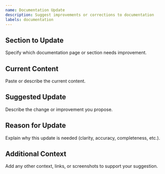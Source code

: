 ```yaml
---
name: Documentation Update
description: Suggest improvements or corrections to documentation
labels: documentation
---
```


## Section to Update
Specify which documentation page or section needs improvement.

## Current Content
Paste or describe the current content.

## Suggested Update
Describe the change or improvement you propose.

## Reason for Update
Explain why this update is needed (clarity, accuracy, completeness, etc.).

## Additional Context
Add any other context, links, or screenshots to support your suggestion.
